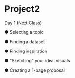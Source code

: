 # Project2


Day 1 (Next Class)

● Selecting a topic

● Finding a dataset

● Finding inspiration

● “Sketching” your ideal visuals 

● Creating a 1-page proposal
